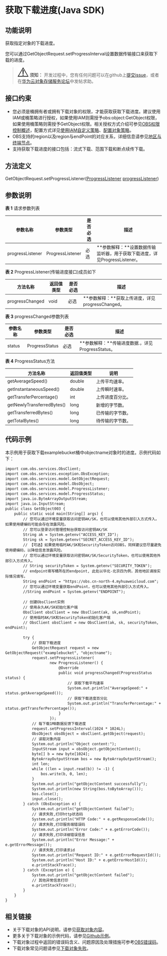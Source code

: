 # 获取下载进度\(Java SDK\)<a name="obs_21_0704"></a>

## 功能说明<a name="section4537105612517"></a>

获取指定对象的下载进度。

您可以通过GetObjectRequest.setProgressInterval设置数据传输接口来获取下载的进度。

>![](public_sys-resources/icon-notice.gif) **须知：** 
>开发过程中，您有任何问题可以在github上[提交issue](https://github.com/huaweicloud/huaweicloud-sdk-java-obs/issues)，或者在[华为云对象存储服务论坛](https://bbs.huaweicloud.com/forum/forum-620-1.html)中发帖求助。

## 接口约束<a name="section1075231022716"></a>

-   您必须是桶拥有者或拥有下载对象的权限，才能获取获取下载进度。建议使用IAM或桶策略进行授权，如果使用IAM则需授予obs:object:GetObject权限，如果使用桶策略则需授予GetObject权限。相关授权方式介绍可参见[OBS权限控制概述](https://support.huaweicloud.com/perms-cfg-obs/obs_40_0001.html)，配置方式详见[使用IAM自定义策略](https://support.huaweicloud.com/usermanual-obs/obs_03_0121.html)、[配置对象策略](https://support.huaweicloud.com/usermanual-obs/obs_03_0075.html)。
-   OBS支持的region以及region与endPoint的对应关系，详细信息请参见[地区与终端节点](https://developer.huaweicloud.com/endpoint?OBS)。
-   支持获取下载进度的接口包括：流式下载、范围下载和断点续传下载。

## 方法定义<a name="section54232412"></a>

GetObjectRequest.setProgressListener\([ProgressListener](#obs_21_0604_table06508445110) [progressListener](#obs_21_0604_table06508445110)\)

## 参数说明<a name="section29858833"></a>

**表 1**  请求参数列表

|**参数名称**|**参数类型**|**是否必选**|**描述**|
|--|--|--|--|
|progressListener|ProgressListener|必选|**参数解释：**设置数据传输监听器，用于获取下载进度，详见ProgressListener。|


**表 2**  ProgressListener\(传输进度接口\)成员如下

|**方法名称**|**返回值类型**|**是否必选**|**描述**|
|--|--|--|--|
|progressChanged|void|必选|**参数解释：**获取上传进度，详见progressChanged。|


**表 3**  progressChanged参数列表

|**参数名称**|**参数类型**|**是否必选**|**描述**|
|--|--|--|--|
|status|ProgressStatus|必选|**参数解释：**传输进度数据.，详见ProgressStatus。|


**表 4**  ProgressStatus方法

|**方法名称**|**返回值类型**|**说明**|
|--|--|--|
|getAverageSpeed()|double|上传平均速率。|
|getInstantaneousSpeed()|double|上传瞬时速率。|
|getTransferPercentage()|int|上传进度百分比。|
|getNewlyTransferredBytes()|long|新增的字节数。|
|getTransferredBytes()|long|已传输的字节数。|
|getTotalBytes()|long|待传输的字节数。|


## 代码示例<a name="section583344231112"></a>

本示例用于获取下载examplebucket桶中objectname对象时的进度。示例代码如下：

```
import com.obs.services.ObsClient;
import com.obs.services.exception.ObsException;
import com.obs.services.model.GetObjectRequest;
import com.obs.services.model.ObsObject;
import com.obs.services.model.ProgressListener;
import com.obs.services.model.ProgressStatus;
import java.io.ByteArrayOutputStream;
import java.io.InputStream;
public class GetObject003 {
    public static void main(String[] args) {
        // 您可以通过环境变量获取访问密钥AK/SK，也可以使用其他外部引入方式传入。如果使用硬编码可能会存在泄露风险。
        // 您可以登录访问管理控制台获取访问密钥AK/SK
        String ak = System.getenv("ACCESS_KEY_ID");
        String sk = System.getenv("SECRET_ACCESS_KEY_ID");
        // 【可选】如果使用临时AK/SK和SecurityToken访问OBS，同样建议您尽量避免使用硬编码，以降低信息泄露风险。
        // 您可以通过环境变量获取访问密钥AK/SK/SecurityToken，也可以使用其他外部引入方式传入。
        // String securityToken = System.getenv("SECURITY_TOKEN");
        // endpoint填写桶所在的endpoint, 此处以华北-北京四为例，其他地区请按实际情况填写。
        String endPoint = "https://obs.cn-north-4.myhuaweicloud.com";
        // 您可以通过环境变量获取endPoint，也可以使用其他外部引入方式传入。
        //String endPoint = System.getenv("ENDPOINT");
        
        // 创建ObsClient实例
        // 使用永久AK/SK初始化客户端
        ObsClient obsClient = new ObsClient(ak, sk,endPoint);
        // 使用临时AK/SK和SecurityToken初始化客户端
        // ObsClient obsClient = new ObsClient(ak, sk, securityToken, endPoint);

        try {
            // 获取下载进度
            GetObjectRequest request = new GetObjectRequest("examplebucket", "objectname");
            request.setProgressListener(
                    new ProgressListener() {
                        @Override
                        public void progressChanged(ProgressStatus status) {
                            // 获取下载平均速率
                            System.out.println("AverageSpeed:" + status.getAverageSpeed());
                            // 获取下载进度百分比
                            System.out.println("TransferPercentage:" + status.getTransferPercentage());
                        }
                    });
            // 每下载1MB数据反馈下载进度
            request.setProgressInterval(1024 * 1024L);
            ObsObject obsObject = obsClient.getObject(request);
            // 读取对象内容
            System.out.println("Object content:");
            InputStream input = obsObject.getObjectContent();
            byte[] b = new byte[1024];
            ByteArrayOutputStream bos = new ByteArrayOutputStream();
            int len;
            while ((len = input.read(b)) != -1) {
                bos.write(b, 0, len);
            }
            System.out.println("getObjectContent successfully");
            System.out.println(new String(bos.toByteArray()));
            bos.close();
            input.close();
        } catch (ObsException e) {
            System.out.println("getObjectContent failed");
            // 请求失败,打印http状态码
            System.out.println("HTTP Code:" + e.getResponseCode());
            // 请求失败,打印服务端错误码
            System.out.println("Error Code:" + e.getErrorCode());
            // 请求失败,打印详细错误信息
            System.out.println("Error Message:" + e.getErrorMessage());
            // 请求失败,打印请求id
            System.out.println("Request ID:" + e.getErrorRequestId());
            System.out.println("Host ID:" + e.getErrorHostId());
            e.printStackTrace();
        } catch (Exception e) {
            System.out.println("getObjectContent failed");
            // 其他异常信息打印
            e.printStackTrace();
        }
    }
}
```

## 相关链接<a name="section520381913719"></a>

-   关于下载对象的API说明，请参见[获取对象内容](https://support.huaweicloud.com/api-obs/obs_04_0083.html)。
-   更多关于下载对象的示例代码，请参见[Github示例](https://github.com/huaweicloud/huaweicloud-sdk-java-obs/blob/master/app/src/test/java/samples_java/DownloadFileSample.java)。
-   下载对象过程中返回的错误码含义、问题原因及处理措施可参考[OBS错误码](https://support.huaweicloud.com/api-obs/obs_04_0115.html#section1)。
-   下载对象常见问题请参见[下载对象失败](https://support.huaweicloud.com/obs_faq/obs_faq_0135.html)。

